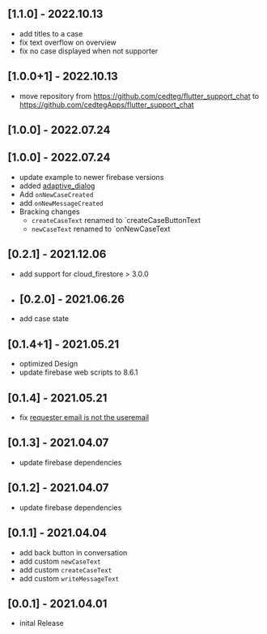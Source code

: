## [1.1.0] - 2022.10.13
* add titles to a case
* fix text overflow on overview 
* fix no case displayed when not supporter
## [1.0.0+1] - 2022.10.13
* move repository from https://github.com/cedteg/flutter_support_chat to  https://github.com/cedtegApps/flutter_support_chat 
## [1.0.0] - 2022.07.24
## [1.0.0] - 2022.07.24
* update example to newer firebase versions
* added [adaptive_dialog](https://pub.dev/packages/adaptive_dialog)
* Add `onNewCaseCreated`
* add `onNewMessageCreated`
* Bracking changes
  * `createCaseText` renamed to `createCaseButtonText
  * `newCaseText` renamed to `onNewCaseText
## [0.2.1] - 2021.12.06
* add support for cloud_firestore > 3.0.0
* ## [0.2.0] - 2021.06.26
* add case state
## [0.1.4+1] - 2021.05.21
* optimized Design
* update firebase web scripts to 8.6.1
## [0.1.4] - 2021.05.21
* fix [requester email is not the useremail](https://github.com/cedtegApps/flutter_support_chat/issues/2) 
## [0.1.3] - 2021.04.07
* update firebase dependencies
## [0.1.2] - 2021.04.07
* update firebase dependencies
## [0.1.1] - 2021.04.04
* add back button in conversation
* add custom `newCaseText`
* add custom `createCaseText`
* add custom `writeMessageText`
## [0.0.1] - 2021.04.01
* inital Release
